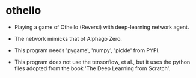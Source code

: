 # othello

- Playing a game of Othello (Reversi) with deep-learning network agent.
- The network mimicks that of Alphago Zero.

- This program needs 'pygame', 'numpy', 'pickle' from PYPI.

- This program does not use the tensorflow, et al., but it uses the python files adopted from the book 'The Deep Learning from Scratch'.

